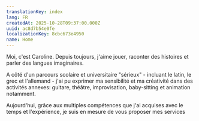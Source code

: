 ```yaml
---
translationKey: index
lang: FR
createdAt: 2025-10-28T09:37:00.000Z
uuid: ac8d7b54e0fe
localizationKey: 8cbc673e4950
name: Home
---
```

Moi, c'est Caroline. Depuis toujours, j'aime jouer, raconter des histoires et parler des langues imaginaires.

A côté d'un parcours scolaire et universitaire "sérieux" - incluant le latin, le grec et l'allemand - j'ai pu exprimer ma sensibilité et ma créativité dans des activités annexes: guitare, théâtre, improvisation, baby-sitting et animation notamment.

Aujourd'hui, grâce aux multiples compétences que j'ai acquises avec le temps et l'expérience, je suis en mesure de vous proposer mes services
